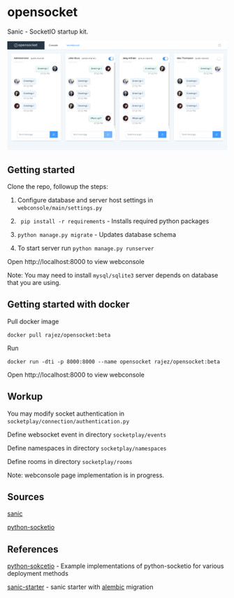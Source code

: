# opensocket

Sanic - SocketIO startup kit.

![banner](./screenshot.png)

## Getting started
Clone the repo, followup the steps:

1. Configure database and server host settings in  ```webconsole/main/settings.py```

1. ``` pip install -r requirements``` - Installs required python packages

1. ```python manage.py migrate``` - Updates database schema

1. To start server run ```python manage.py runserver```

Open http://localhost:8000 to view webconsole


Note:
You may need to install ```mysql/sqlite3``` server depends on database that you are using.

## Getting started with docker
Pull docker image
```
docker pull rajez/opensocket:beta
```

Run
```
docker run -dti -p 8000:8000 --name opensocket rajez/opensocket:beta
```

Open http://localhost:8000 to view webconsole

## Workup

You may modify socket authentication in  ```socketplay/connection/authentication.py```

Define websocket event in directory ```socketplay/events```

Define namespaces in directory  ```socketplay/namespaces```

Define rooms in directory  ```socketplay/rooms```
  
Note: webconsole page implementation is in progress.
## Sources
[sanic](https://sanic.readthedocs.io/en/latest/)

[python-socketio](https://python-socketio.readthedocs.io/en/latest/)

## References

[python-sokcetio](https://github.com/miguelgrinberg/python-socketio) - Example implementations of python-socketio for various deployment methods

[sanic-starter](https://github.com/seanpar203/sanic-starter) - sanic starter with [alembic](https://alembic.sqlalchemy.org/en/latest/) migration
